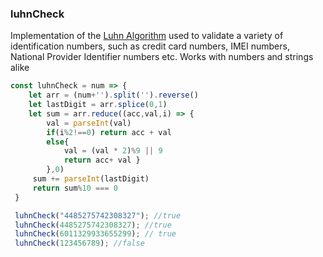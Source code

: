 ### luhnCheck

Implementation of the [Luhn Algorithm](https://en.wikipedia.org/wiki/Luhn_algorithm) used to validate a variety of identification numbers, such as credit card numbers, IMEI numbers, National Provider Identifier numbers etc.
Works with numbers and strings alike
``` js 
const luhnCheck = num => { 
    let arr = (num+'').split('').reverse()
    let lastDigit = arr.splice(0,1)
    let sum = arr.reduce((acc,val,i) => {
	    val = parseInt(val)
    	if(i%2!==0) return acc + val
    	else{
		    val = (val * 2)%9 || 9
		    return acc+ val }
        },0)
     sum += parseInt(lastDigit)
     return sum%10 === 0
 }
```
```js
 luhnCheck("4485275742308327"); //true
 luhnCheck(4485275742308327); //true
 luhnCheck(6011329933655299); // true
 luhnCheck(123456789); //false
```
